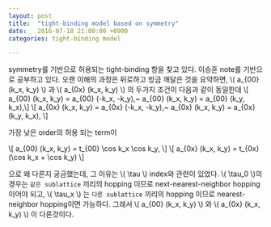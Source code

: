 ```yaml
---
layout: post
title:  "tight-binding model based on symmetry"
date:   2016-07-18 21:00:00 +0900
categories: tight-binding model

---
```



symmetry를 기반으로 허용되는 tight-binding 항을 찾고 있다. 이승훈 note를 기반으로 공부하고 있다. 오랜 이해의 과정은 뒤로하고 방금 깨달은 것을 요약하면, \\( a_{00} (k_x, k_y) \\) 과 \\( a_{0x} (k_x, k_y) \\)  의 두가지 조건이 다음과 같이 동일한데
\\[ a_{00} (k_x, k_y) = a_{00} (-k_x, -k_y),~ a_{00} (k_x, k_y) = a_{00} (k_y, k_x),\\]
\\[ a_{0x} (k_x, k_y) = a_{0x} (-k_x, -k_y),~ a_{0x} (k_x, k_y) = a_{0x} (k_y, k_x),  \\]

가장 낮은 order의 허용 되는 term이

\\[ a_{00} (k_x, k_y) = t_{00} \cos k_x \cos k_y, \\]
\\[ a_{0x} (k_x, k_y) = t_{0x} (\cos k_x + \cos k_y) \\]

으로 왜 다른지 궁금했는데, 그 이유는 \\( \tau \\) index와 관련이 있었다.
\\( \tau_0 \\)의 경우는 `같은 sublattice` 끼리의 hopping 이므로 next-nearest-neighbor hopping이어야 되고, \\( \tau_x \\) 는 `다른 sublattice` 끼리의 hopping 이므로 nearest-neighbor hopping이면 가능하다. 그래서 \\( a_{00} (k_x, k_y) \\) 와  \\( a_{0x} (k_x, k_y) \\) 이 다른것이다.

	